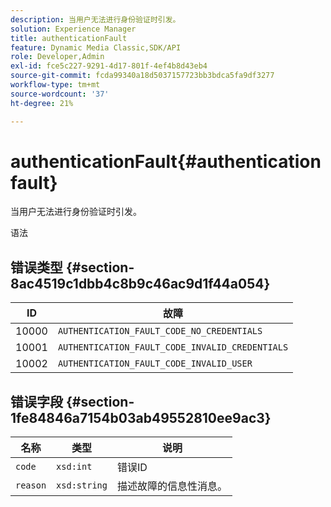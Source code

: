 ```yaml
---
description: 当用户无法进行身份验证时引发。
solution: Experience Manager
title: authenticationFault
feature: Dynamic Media Classic,SDK/API
role: Developer,Admin
exl-id: fce5c227-9291-4d17-801f-4ef4b8d43eb4
source-git-commit: fcda99340a18d5037157723bb3bdca5fa9df3277
workflow-type: tm+mt
source-wordcount: '37'
ht-degree: 21%

---
```


# authenticationFault{#authenticationfault}

当用户无法进行身份验证时引发。

语法

## 错误类型 {#section-8ac4519c1dbb4c8b9c46ac9d1f44a054}

| ID | 故障 |
|---|---|
| 10000 | `AUTHENTICATION_FAULT_CODE_NO_CREDENTIALS` |
| 10001 | `AUTHENTICATION_FAULT_CODE_INVALID_CREDENTIALS` |
| 10002 | `AUTHENTICATION_FAULT_CODE_INVALID_USER` |

## 错误字段 {#section-1fe84846a7154b03ab49552810ee9ac3}

| 名称 | 类型 | 说明 |
|---|---|---|
| `code` | `xsd:int` | 错误ID |
| `reason` | `xsd:string` | 描述故障的信息性消息。 |
